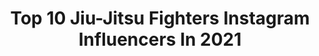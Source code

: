 ---
title: Top 10 Jiu-Jitsu Fighters Instagram Influencers In 2021
description: >-
  Find top jiu-jitsu fighters Instagram influencers in 2021. Most popular hashtags: #jiujitsu #bjj #love #bjjgirls.
platform: Instagram
hits: 1039
text_top: Identify the most popular Instagram accounts on inBeat.
text_bottom: inBeat holds 1039 Instagram influencers like this for you to contact.
profiles:
  - username: "claracardoso.bjj"
    fullname: >-
      Uchiha
    bio: >-
      🔱🦊👑. •JIU JITSU (GI AND NOGI)🌍 ☆Competing Athete☆ [GIBBORIM TOP TEAM]
    location: "Brazil"
    followers: 3884
    engagement: 2423
    commentsToLikes: 0.138897
    id: ck8t7pdi2hjvd0j78818bi0u9
    verified: false
    hashtags: "#jiujitsu, #jiujitsu4life, #jiujitsulove, #jiujitsuforeveryone"
  - username: "ellem_hm"
    fullname: >-
      Ellem HM
    bio: >-
      🚨 Policial Civil/SC 🇧🇷👮💀 🥋Jiu Jitsu 💙BJJ - Blue Belt L😻❤E 🐾 Bsb ✈️ SC/BC ♎️🌞Libriana✨Sagitário ♐️✨Leão🌙♌️ ⚖️ Nutri🍎 🌎👽🪐
    location: "Brazil"
    followers: 21429
    engagement: 1436
    commentsToLikes: 0.058995
    id: ck9hb49oefcf40j78m2tasjoe
    verified: false
    hashtags: "#cops, #brazil, #carreiraspoliciais, #forc"
  - username: "ron_.levi"
    fullname: >-
      Ron Levi
    bio: >-
      Don't limit your challenges challenge your limits💪 @brickmodels MA 🇮🇱 @trendmodelsmgmt 🇪🇸 BJJ- Brazilian Jiu-Jitsu Train🏋🏻‍♂️Eat🍰Sleep😴Repeat🔙
    location: "Brazil"
    followers: 228120
    engagement: 973
    commentsToLikes: 0.020897
    id: ck5hgspdp4jz00i11xbfssplu
    verified: false
    hashtags: "#catsofinstagram, #workout, #delivery, #deliveryguy"
  - username: "mateus_velo"
    fullname: >-
      💥Mateus💥
    bio: >-
      💎SANTO ANDRÉ💎 Jiu-jítsu🥋 @saopaulofc Dix-@dix_mateus_velo Conta segundaria-@m_veloxx 💥Parcerias no direct💥
    location: "Brazil"
    followers: 9996
    engagement: 2241
    commentsToLikes: 0.125580
    id: ck9wh5o8fwdfn0j78721veamj
    verified: false
    hashtags: ""
  - username: "ju_amaral_bjj"
    fullname: >-
      Juliana Amaral
    bio: >-
      ✝️ Uma nova vida em Cristo ✨ Parcerias via direct ❤️ @thiagoalmeida18 💪🏻 @personal.maia 🥋 jiu-jítsu @gfteamhigienopolis 📚Engenharia elétrica
    location: "Brazil"
    followers: 33493
    engagement: 403
    commentsToLikes: 0.124424
    id: ck8t3srub4col0j78jxdz24b9
    verified: false
    hashtags: "#life, #brazil, #amor, #blessed"
  - username: "_murilotavares"
    fullname: >-
      Murilo Tavares 🇧🇷
    bio: >-
      Chasing my dreams 🏆 Jiu-Jitsu lifestyle 🥋
    location: "United Arab Emirates"
    followers: 6192
    engagement: 1174
    commentsToLikes: 0.069146
    id: ck5zyt8q0ahn90i145ae1gs8j
    verified: false
    hashtags: "#bjjlifestyle"
  - username: "kendallreusing"
    fullname: >-
      KENDALL REUSING - Jiu Jitsu
    bio: >-
      I am a 23 y/o 7x Jiu Jitsu World Champion who loves to talk about Mindset, Body Positivity and Love 🖤 @graciebarra @venum @redbowiecbd Use my link 🦋⤵️
    location: "United States"
    followers: 46868
    engagement: 643
    commentsToLikes: 0.040069
    id: ckaoum31l0v2l0i78mgawzw8y
    verified: false
    hashtags: "#peace, #grit, #selfcare, #nogijiujitsu"
  - username: "carazeveney_bjj"
    fullname: >-
      Cara "Queen in the North" Z
    bio: >-
      ᛏᛁᛚᛚ vᚪᛚᛚᚻᚪᛚᛚᚪ 🍃History🍃 Fitness🍃Nature🍃 ❤@big_zesty 💍🔔 🇧🇷Jiu Jitsu Blue Belt💙🥋 @futurekimonos Athlete - Use Code ➡️ RED15 @einherjarwear ☠ 📍FL
    location: "United States"
    followers: 9879
    engagement: 1848
    commentsToLikes: 0.026435
    id: ck5cl4dbky82l0i11wip1j5hg
    verified: false
    hashtags: "#jiujitsulifestyle, #jiujitsugirls, #valkyrie, #gingergirl"
  - username: "juliaboscher"
    fullname: >-
      Julia Boscher
    bio: >-
      #fightlikeagirl 🥋Brazilian Jiu Jitsu ◼️Black Belt 📩 partnerships sponsorships seminars private and self defense classes please contact only by email.
    location: "Brazil"
    followers: 32882
    engagement: 643
    commentsToLikes: 0.081541
    id: ck5zy606m9ae30i14aq9o1xnp
    verified: false
    hashtags: "#repost, #jiujitsu, #bjj, #brazilianjiujitsu"
  - username: "ghi_eburneo"
    fullname: >-
      Giovanna Eburneo 👊🏼🥋
    bio: >-
      Jiu Jitsu - Brownbelt 🥋 Atleta @dragonpharmabrasil 🐲 Educação Física 💪🏼 Consultoria On-line 💪🏼 👉🏼Ghieburneo@hotmail.com 📩 Parcerias👆🏼 Cupom: Ghi10 👇🏼
    location: "Brazil"
    followers: 249178
    engagement: 493
    commentsToLikes: 0.023809
    id: ck1378sg6ac9o0i19epg9e894
    verified: false
    hashtags: "#god, #oss, #educacaofisica, #blackviper"
---